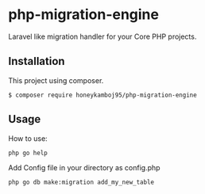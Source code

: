 # php-migration-engine
Laravel like migration handler for your Core PHP projects.

## Installation
This project using composer.
```
$ composer require honeykamboj95/php-migration-engine
```

## Usage
How to use:
```
php go help
```


Add Config file in your directory as config.php
```
php go db make:migration add_my_new_table
```
